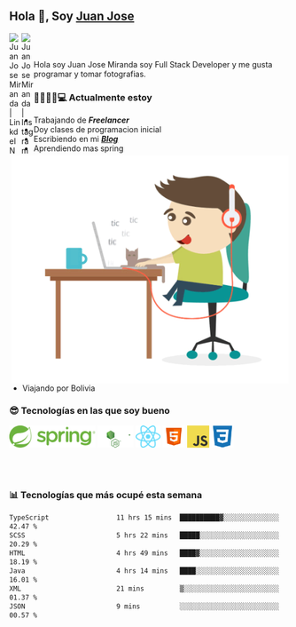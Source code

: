 ## Hola 👋, Soy [Juan Jose](http://juanjoses.me)

<a href="https://www.linkedin.com/in/juanjosemirandam/">
  <img align="left" alt="Juan Jose Miranda | LinkdeIN" width="22px" src="https://cdn.jsdelivr.net/npm/simple-icons@v3/icons/linkedin.svg" />
</a>

<a href="https://www.instagram.com/juan.jose.miranda/">
  <img align="left" alt="Juan Jose Miranda | Instagram" width="22px" src="https://cdn.jsdelivr.net/npm/simple-icons@v3/icons/instagram.svg" />
</a>

<br /> <br />

Hola soy Juan Jose Miranda soy Full Stack Developer y me gusta programar y tomar fotografias.

<img align="right" alt="GIF" src="./images/gif-juanjose.gif" width="500" max-height="320" />

### 👨‍💻🕵‍♀💻 Actualmente estoy

- Trabajando de ***Freelancer***
- Doy clases de programacion inicial
- Escribiendo en mi ***[Blog](http://juanjoses.me)***
- Aprendiendo mas spring
- Viajando por Bolivia 

### 😎 Tecnologías en las que soy bueno

<code><img alt="Spring" height="40px" src="./images/spring-icon.svg"/></code>
<code><img alt="NodeJS" height="40px" src="./images/nodejs-icon.svg" /></code>
<code><img alt="ReactJS" height="40px" src="./images/react-icon.svg" /></code>
<code><img alt="HTML5" height="40px" src="./images/html-icon.png" /></code>
<code><img alt="JavaScript" height="40px" src="./images/js-icon.png"  /></code>
<code><img alt="CSS3" height="40px" src="./images/css-icon.png" /></code>

<br/><br/>

### 📊 Tecnologías que más ocupé esta semana

<!--START_SECTION:waka-->

```text
TypeScript                 11 hrs 15 mins  ██████████▓░░░░░░░░░░░░░░   42.47 %
SCSS                       5 hrs 22 mins   █████░░░░░░░░░░░░░░░░░░░░   20.29 %
HTML                       4 hrs 49 mins   ████▓░░░░░░░░░░░░░░░░░░░░   18.19 %
Java                       4 hrs 14 mins   ████░░░░░░░░░░░░░░░░░░░░░   16.01 %
XML                        21 mins         ▒░░░░░░░░░░░░░░░░░░░░░░░░   01.37 %
JSON                       9 mins          ░░░░░░░░░░░░░░░░░░░░░░░░░   00.57 %
```

<!--END_SECTION:waka-->

<!-- ### 📌🤓 Últimos artículos en mi blog -->